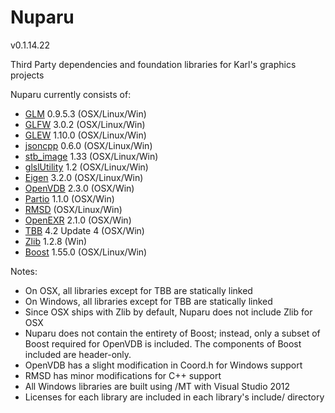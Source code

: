 Nuparu
======

v0.1.14.22

Third Party dependencies and foundation libraries for Karl's graphics projects

Nuparu currently consists of:

* [GLM](http://glm.g-truc.net/0.9.4/index.html) 0.9.5.3 (OSX/Linux/Win)
* [GLFW](http://www.glfw.org/) 3.0.2 (OSX/Linux/Win)
* [GLEW](http://glew.sourceforge.net/index.html) 1.10.0 (OSX/Linux/Win)
* [jsoncpp](http://sourceforge.net/projects/jsoncpp/) 0.6.0 (OSX/Linux/Win)
* [stb_image](https://code.google.com/p/stblib/) 1.33 (OSX/Linux/Win)
* [glslUtility](https://github.com/CIS565-Fall-2012/Project0-Cuda-Checker/blob/master/HW0_MAC/src/glslUtility.cpp) 1.2 (OSX/Linux/Win)
* [Eigen](eigen.tuxfamily.org/) 3.2.0 (OSX/Linux/Win)
* [OpenVDB](http://www.openvdb.org/) 2.3.0 (OSX/Win)
* [Partio](http://www.disneyanimation.com/technology/partio.html) 1.1.0 (OSX/Win)
* [RMSD](http://boscoh.com/code/) (OSX/Linux/Win)
* [OpenEXR](http://www.openexr.com) 2.1.0 (OSX/Win)
* [TBB](https://www.threadingbuildingblocks.org/) 4.2 Update 4 (OSX/Win)
* [Zlib](http://www.zlib.net/) 1.2.8 (Win)
* [Boost](www.boost.org) 1.55.0 (OSX/Linux/Win)

Notes: 

* On OSX, all libraries except for TBB are statically linked
* On Windows, all libraries except for TBB are statically linked
* Since OSX ships with Zlib by default, Nuparu does not include Zlib for OSX
* Nuparu does not contain the entirety of Boost; instead, only a subset of Boost required for OpenVDB is included. The components of Boost included are header-only.
* OpenVDB has a slight modification in Coord.h for Windows support
* RMSD has minor modifications for C++ support
* All Windows libraries are built using /MT with Visual Studio 2012
* Licenses for each library are included in each library's include/ directory
